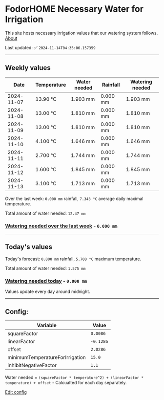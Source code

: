 # FodorHOME Necessary Water for Irrigation

This site hosts necessary irrigation values that our watering system follows. [About](https://github.com/redyau/irrigation)

Last updated: ✅ `2024-11-14T04:35:06.157359`

---

## Weekly values

| Date | Temperature | Water needed | Rainfall | Watering needed |
|-----|-----|-----|-----|-----|
| 2024-11-07 | 13.90 °C | 1.903 mm | 0.000 mm | 1.903 mm |
| 2024-11-08 | 13.00 °C | 1.810 mm | 0.000 mm | 1.810 mm |
| 2024-11-09 | 13.00 °C | 1.810 mm | 0.000 mm | 1.810 mm |
| 2024-11-10 | 4.100 °C | 1.646 mm | 0.000 mm | 1.646 mm |
| 2024-11-11 | 2.700 °C | 1.744 mm | 0.000 mm | 1.744 mm |
| 2024-11-12 | 1.600 °C | 1.845 mm | 0.000 mm | 1.845 mm |
| 2024-11-13 | 3.100 °C | 1.713 mm | 0.000 mm | 1.713 mm |


Over the last week: `0.000 mm` rainfall, `7.343 °C` average daily maximal temperature.

Total amount of water needed: `12.47 mm`

### [Watering needed over the last week](lastweek.txt) - `0.000 mm`

---

## Today's values

Today's forecast: `0.000 mm` rainfall, `5.700 °C` maximum temperature.

Total amount of water needed: `1.575 mm`

### [Watering needed today](today.txt) - `0.000 mm`

Values update every day around midnight.

---

## Config:

| Variable | Value |
|-----|-----|
| squareFactor | `0.0086` |
| linearFactor | `-0.1286` |
| offset | `2.0286` |
| minimumTemperatureForIrrigation | `15.0` |
| inhibitNegativeFactor | `1.1` |

Water needed = `(squareFactor * temperature^2) + (linearFactor * temperature) + offset` - Calcualted for each day separately.

[Edit config](https://github.com/RedyAu/irrigation/edit/main/config.json)
